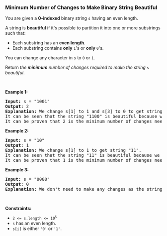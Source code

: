 
<h3>Minimum Number of Changes to Make Binary String Beautiful</h3>
<div><p>You are given a <strong>0-indexed</strong> binary string <code>s</code> having an even length.</p>
<p>A string is <strong>beautiful</strong> if it's possible to partition it into one or more substrings such that:</p>
<ul>
<li>Each substring has an <strong>even length</strong>.</li>
<li>Each substring contains <strong>only</strong> <code>1</code>'s or <strong>only</strong> <code>0</code>'s.</li>
</ul>
<p>You can change any character in <code>s</code> to <code>0</code> or <code>1</code>.</p>
<p>Return <em>the <strong>minimum</strong> number of changes required to make the string </em><code>s</code> <em>beautiful</em>.</p>
<p> </p>
<p><strong>Example 1:</strong></p>
<pre><strong>Input:</strong> s = "1001"
<strong>Output:</strong> 2
<strong>Explanation:</strong> We change s[1] to 1 and s[3] to 0 to get string "1100".
It can be seen that the string "1100" is beautiful because we can partition it into "11|00".
It can be proven that 2 is the minimum number of changes needed to make the string beautiful.
</pre>
<p><strong>Example 2:</strong></p>
<pre><strong>Input:</strong> s = "10"
<strong>Output:</strong> 1
<strong>Explanation:</strong> We change s[1] to 1 to get string "11".
It can be seen that the string "11" is beautiful because we can partition it into "11".
It can be proven that 1 is the minimum number of changes needed to make the string beautiful.
</pre>
<p><strong>Example 3:</strong></p>
<pre><strong>Input:</strong> s = "0000"
<strong>Output:</strong> 0
<strong>Explanation:</strong> We don't need to make any changes as the string "0000" is beautiful already.
</pre>
<p> </p>
<p><strong>Constraints:</strong></p>
<ul>
<li><code>2 &lt;= s.length &lt;= 10<sup>5</sup></code></li>
<li><code>s</code> has an even length.</li>
<li><code>s[i]</code> is either <code>'0'</code> or <code>'1'</code>.</li>
</ul>
</div>
